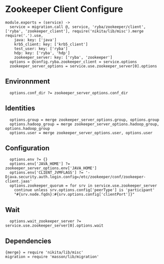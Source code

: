 
# Zookeeper Client Configure

    module.exports = (service) ->
      service = migration.call @, service, 'ryba/zookeeper/client', ['ryba', 'zookeeper_client'], require('nikita/lib/misc').merge require('.').use,
        java: key: ['java']
        krb5_client: key: ['krb5_client']
        test_user: key: ['ryba']
        hdp: key: ['ryba', 'hdp']
        zookeeper_server: key: ['ryba', 'zookeeper']
      options = @config.ryba.zookeeper_client = service.options
      zookeeper_server_options = service.use.zookeeper_server[0].options

## Environnment

      options.conf_dir ?= zookeeper_server_options.conf_dir

## Identities

      options.group = merge zookeeper_server_options.group, options.group
      options.hadoop_group = merge zookeeper_server_options.hadoop_group, options.hadoop_group
      options.user = merge zookeeper_server_options.user, options.user

## Configuration

      options.env ?= {}
      options.env['JAVA_HOME'] ?= zookeeper_server_options.env['JAVA_HOME']
      options.env['CLIENT_JVMFLAGS'] ?= '-Djava.security.auth.login.config=/etc/zookeeper/conf/zookeeper-client.jaas'
      options.zookeeper_quorum = for srv in service.use.zookeeper_server
        continue unless srv.options.config['peerType'] is 'participant'
        "#{srv.node.fqdn}:#{srv.options.config['clientPort']}"

## Wait
      
      options.wait_zookeeper_server ?= service.use.zookeeper_server[0].options.wait

## Dependencies

    {merge} = require 'nikita/lib/misc'
    migration = require 'masson/lib/migration'
